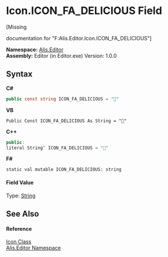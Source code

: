 # Icon.ICON_FA_DELICIOUS Field
 

\[Missing <summary> documentation for "F:Alis.Editor.Icon.ICON_FA_DELICIOUS"\]

**Namespace:**&nbsp;<a href="b150ade4-39de-a232-5f06-d3cdc1b2c538">Alis.Editor</a><br />**Assembly:**&nbsp;Editor (in Editor.exe) Version: 1.0.0

## Syntax

**C#**<br />
``` C#
public const string ICON_FA_DELICIOUS = ""
```

**VB**<br />
``` VB
Public Const ICON_FA_DELICIOUS As String = ""
```

**C++**<br />
``` C++
public:
literal String^ ICON_FA_DELICIOUS = ""
```

**F#**<br />
``` F#
static val mutable ICON_FA_DELICIOUS: string
```


#### Field Value
Type: <a href="https://docs.microsoft.com/dotnet/api/system.string" target="_blank">String</a>

## See Also


#### Reference
<a href="cc0f883c-67f8-f772-c6d7-a60b129f22a7">Icon Class</a><br /><a href="b150ade4-39de-a232-5f06-d3cdc1b2c538">Alis.Editor Namespace</a><br />